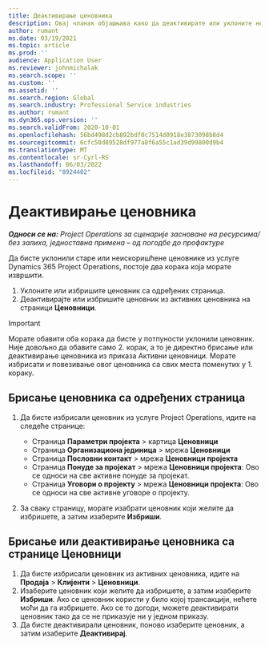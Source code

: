 ```yaml
---
title: Деактивирање ценовника
description: Овај чланак објашњава како да деактивирате или уклоните неискоришћене или старе ценовнике.
author: rumant
ms.date: 03/19/2021
ms.topic: article
ms.prod: ''
audience: Application User
ms.reviewer: johnmichalak
ms.search.scope: ''
ms.custom: ''
ms.assetid: ''
ms.search.region: Global
ms.search.industry: Professional Service industries
ms.author: rumant
ms.dyn365.ops.version: ''
ms.search.validFrom: 2020-10-01
ms.openlocfilehash: 56bd498d2cb892bdf0c7514d0918e3873098b8d4
ms.sourcegitcommit: 6cfc50d89528df977a8f6a55c1ad39d99800d9b4
ms.translationtype: MT
ms.contentlocale: sr-Cyrl-RS
ms.lasthandoff: 06/03/2022
ms.locfileid: "8924402"
---
```

# <a name="deactivate-price-lists"></a>Деактивирање ценовника 

_**Односи се на:** Project Operations за сценарије засноване на ресурсима/без залиха, једноставна примена – од погодбе до профактуре_

Да бисте уклонили старе или неискоришћене ценовнике из услуге Dynamics 365 Project Operations, постоје два корака која морате извршити. 

1. Уклоните или избришите ценовник са одређених страница.
2. Деактивирајте или избришите ценовник из активних ценовника на страници **Ценовници**.

>[!IMPORTANT]
> Морате обавити оба корака да бисте у потпуности уклонили ценовник. Није довољно да обавите само 2. корак, а то је директно брисање или деактивирање ценовника из приказа Активни ценовници. Морате избрисати и повезивање овог ценовника са свих места поменутих у 1. кораку.

## <a name="delete-the-price-list-from-specific-pages"></a>Брисање ценовника са одређених страница
1. Да бисте избрисали ценовник из услуге Project Operations, идите на следеће странице:  

      - Страница **Параметри пројекта** > картица **Ценовници**
      - Страница **Организациона јединица** > мрежа **Ценовници**
      - Страница **Пословни контакт** > мрежа **Ценовници пројекта**
      - Страница **Понуде за пројекат** > мрежа **Ценовници пројекта**: Ово се односи на све активне понуде за пројекат.
      - Страница **Уговори о пројекту** > мрежа **Ценовници пројекта**: Ово се односи на све активне уговоре о пројекту.

 2. За сваку страницу, морате изабрати ценовник који желите да избришете, а затим изаберите **Избриши**. 
 
## <a name="delete-or-deactivate-the-price-list-from-the-price-lists-page"></a>Брисање или деактивирање ценовника са странице Ценовници
 
1. Да бисте избрисали ценовник из активних ценовника, идите на **Продаја** > **Клијенти** > **Ценовници**. 
2. Изаберите ценовник који желите да избришете, а затим изаберите **Избриши**. Ако се ценовник користи у било којој трансакцији, нећете моћи да га избришете. Ако се то догоди, можете деактивирати ценовник тако да се не приказује ни у једном приказу. 
3. Да бисте деактивирали ценовник, поново изаберите ценовник, а затим изаберите **Деактивирај**.   

